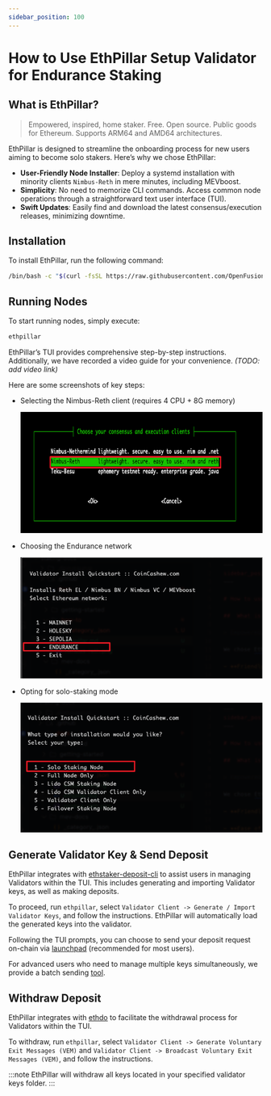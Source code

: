 ```yaml
---
sidebar_position: 100
---
```


# How to Use EthPillar Setup Validator for Endurance Staking

## What is EthPillar?

> Empowered, inspired, home staker. Free. Open source. Public goods for Ethereum. Supports ARM64 and AMD64 architectures.

EthPillar is designed to streamline the onboarding process for new users aiming to become solo stakers. Here’s why we chose EthPillar:

- **User-Friendly Node Installer**: Deploy a systemd installation with minority clients `Nimbus-Reth` in mere minutes, including MEVboost.
- **Simplicity**: No need to memorize CLI commands. Access common node operations through a straightforward text user interface (TUI).
- **Swift Updates**: Easily find and download the latest consensus/execution releases, minimizing downtime.

## Installation

To install EthPillar, run the following command:

```sh
/bin/bash -c "$(curl -fsSL https://raw.githubusercontent.com/OpenFusionist/EthPillar-Endurance/main/install.sh)"
```

## Running Nodes

To start running nodes, simply execute:

```sh
ethpillar
```

EthPillar’s TUI provides comprehensive step-by-step instructions. Additionally, we have recorded a video guide for your convenience. *(TODO: add video link)*

Here are some screenshots of key steps:

- Selecting the Nimbus-Reth client (requires 4 CPU + 8G memory)

  ![nimbus-reth](nimbus-reth.png)

- Choosing the Endurance network

  ![endurance](endurance.png)

- Opting for solo-staking mode

  ![solo-staking mode](solo-staking.png)

## Generate Validator Key & Send Deposit

EthPillar integrates with [ethstaker-deposit-cli](https://github.com/OpenFusionist/ethstaker-deposit-cli) to assist users in managing Validators within the TUI. This includes generating and importing Validator keys, as well as making deposits.

To proceed, run `ethpillar`, select `Validator Client -> Generate / Import Validator Keys`, and follow the instructions. EthPillar will automatically load the generated keys into the validator.

Following the TUI prompts, you can choose to send your deposit request on-chain via [launchpad](https://staking.fusionist.io) (recommended for most users).

For advanced users who need to manage multiple keys simultaneously, we provide a batch sending [tool](https://github.com/OpenFusionist/staking-batch-depositer).

## Withdraw Deposit

EthPillar integrates with [ethdo](https://github.com/wealdtech/ethdo) to facilitate the withdrawal process for Validators within the TUI.

To withdraw, run `ethpillar`, select `Validator Client -> Generate Voluntary Exit Messages (VEM)` and `Validator Client -> Broadcast Voluntary Exit Messages (VEM)`, and follow the instructions.

:::note
EthPillar will withdraw all keys located in your specified validator keys folder.
:::
